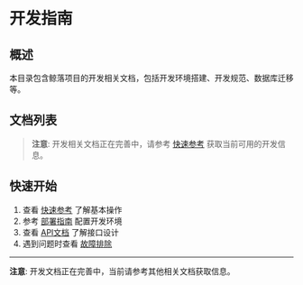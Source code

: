 # 开发指南

## 概述

本目录包含鲸落项目的开发相关文档，包括开发环境搭建、开发规范、数据库迁移等。

## 文档列表

> **注意**: 开发相关文档正在完善中，请参考 [快速参考](../guides/QUICK_REFERENCE.md) 获取当前可用的开发信息。

## 快速开始

1. 查看 [快速参考](../guides/QUICK_REFERENCE.md) 了解基本操作
2. 参考 [部署指南](../deployment/README.md) 配置开发环境
3. 查看 [API文档](../api/README.md) 了解接口设计
4. 遇到问题时查看 [故障排除](../deployment/README.md#故障排除)

---

**注意**: 开发文档正在完善中，当前请参考其他相关文档获取信息。
